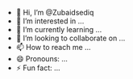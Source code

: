- 👋 Hi, I’m @Zubaidsediq
- 👀 I’m interested in ...
- 🌱 I’m currently learning ...
- 💞️ I’m looking to collaborate on ...
- 📫 How to reach me ...
- 😄 Pronouns: ...
- ⚡ Fun fact: ...

<!---
Zubaidsediq/Zubaidsediq is a ✨ special ✨ repository because its `README.md` (this file) appears on your GitHub profile.
You can click the Preview link to take a look at your changes.
--->
